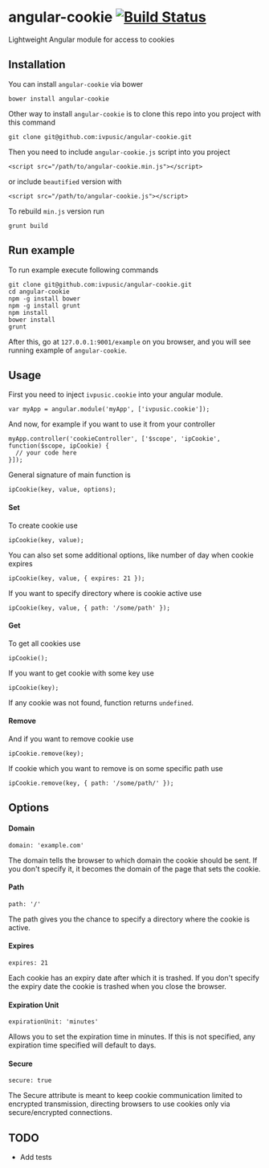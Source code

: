 angular-cookie  [![Build Status](https://travis-ci.org/ivpusic/angular-cookie.png?branch=master)](https://travis-ci.org/ivpusic/angular-cookie)
==============

Lightweight Angular module for access to cookies

Installation
------------

You can install ``angular-cookie`` via bower

```
bower install angular-cookie
```

Other way to install ``angular-cookie`` is to clone this repo into you project with this command

```
git clone git@github.com:ivpusic/angular-cookie.git
```

Then you need to include ``angular-cookie.js`` script into you project

```
<script src="/path/to/angular-cookie.min.js"></script>
```

or include `beautified` version with

```
<script src="/path/to/angular-cookie.js"></script>
```

To rebuild `min.js` version run

```
grunt build
```

Run example
-----------

To run example execute following commands

```
git clone git@github.com:ivpusic/angular-cookie.git
cd angular-cookie
npm -g install bower
npm -g install grunt
npm install
bower install
grunt
```

After this, go at ``127.0.0.1:9001/example`` on you browser, and you will see running example of ``angular-cookie``.

Usage
-----

First you need to inject ``ivpusic.cookie`` into your angular module.

```
var myApp = angular.module('myApp', ['ivpusic.cookie']);
```
And now, for example if you want to use it from your controller

```
myApp.controller('cookieController', ['$scope', 'ipCookie', function($scope, ipCookie) {
  // your code here
}]);
```

General signature of main function is

```
ipCookie(key, value, options);
```

#### Set

To create cookie use

```
ipCookie(key, value);
```

You can also set some additional options, like number of day when cookie expires

```
ipCookie(key, value, { expires: 21 });
```

If you want to specify directory where is cookie active use

```
ipCookie(key, value, { path: '/some/path' });
```

#### Get

To get all cookies use

```
ipCookie();
```

If you want to get cookie with some key use

```
ipCookie(key);
```

If any cookie was not found, function returns ``undefined``.

#### Remove

And if you want to remove cookie use

```
ipCookie.remove(key);
```

If cookie which you want to remove is on some specific path use

```
ipCookie.remove(key, { path: '/some/path/' });
```

Options
-------

#### Domain


```
domain: 'example.com'
```

The domain tells the browser to which domain the cookie should be sent. 
If you don't specify it, it becomes the domain of the page that sets the cookie.

#### Path

```
path: '/'
```

The path gives you the chance to specify a directory where the cookie is active.

#### Expires

```
expires: 21
```

Each cookie has an expiry date after which it is trashed.
If you don't specify the expiry date the cookie is trashed when you close the browser.

#### Expiration Unit

```
expirationUnit: 'minutes'
```

Allows you to set the expiration time in minutes.
If this is not specified, any expiration time specified will default to days.

#### Secure

```
secure: true
```

The Secure attribute is meant to keep cookie communication limited to encrypted transmission, 
directing browsers to use cookies only via secure/encrypted connections.

TODO
----

- Add tests

